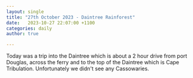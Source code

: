 ```yaml
---
layout: single
title: "27th October 2023 - Daintree Rainforest"
date:   2023-10-27 22:07:00 +1100
categories: daily
author: true

---
```


Today was a trip into the Daintree which is about a 2 hour drive from port Douglas, across the ferry and to the top of the Daintree which is Cape Tribulation. Unfortunately we didn't see any Cassowaries.

